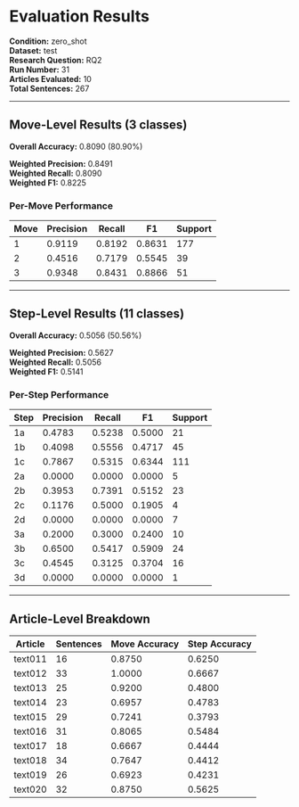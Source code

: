 # Evaluation Results

**Condition:** zero_shot  
**Dataset:** test  
**Research Question:** RQ2  
**Run Number:** 31  
**Articles Evaluated:** 10  
**Total Sentences:** 267  

---

## Move-Level Results (3 classes)

**Overall Accuracy:** 0.8090 (80.90%)  

**Weighted Precision:** 0.8491  
**Weighted Recall:** 0.8090  
**Weighted F1:** 0.8225  

### Per-Move Performance

| Move | Precision | Recall | F1 | Support |
|------|-----------|--------|----|---------|
| 1 | 0.9119 | 0.8192 | 0.8631 | 177 |
| 2 | 0.4516 | 0.7179 | 0.5545 | 39 |
| 3 | 0.9348 | 0.8431 | 0.8866 | 51 |

---

## Step-Level Results (11 classes)

**Overall Accuracy:** 0.5056 (50.56%)  

**Weighted Precision:** 0.5627  
**Weighted Recall:** 0.5056  
**Weighted F1:** 0.5141  

### Per-Step Performance

| Step | Precision | Recall | F1 | Support |
|------|-----------|--------|----|---------|
| 1a | 0.4783 | 0.5238 | 0.5000 | 21 |
| 1b | 0.4098 | 0.5556 | 0.4717 | 45 |
| 1c | 0.7867 | 0.5315 | 0.6344 | 111 |
| 2a | 0.0000 | 0.0000 | 0.0000 | 5 |
| 2b | 0.3953 | 0.7391 | 0.5152 | 23 |
| 2c | 0.1176 | 0.5000 | 0.1905 | 4 |
| 2d | 0.0000 | 0.0000 | 0.0000 | 7 |
| 3a | 0.2000 | 0.3000 | 0.2400 | 10 |
| 3b | 0.6500 | 0.5417 | 0.5909 | 24 |
| 3c | 0.4545 | 0.3125 | 0.3704 | 16 |
| 3d | 0.0000 | 0.0000 | 0.0000 | 1 |

---

## Article-Level Breakdown

| Article | Sentences | Move Accuracy | Step Accuracy |
|---------|-----------|---------------|---------------|
| text011 | 16 | 0.8750 | 0.6250 |
| text012 | 33 | 1.0000 | 0.6667 |
| text013 | 25 | 0.9200 | 0.4800 |
| text014 | 23 | 0.6957 | 0.4783 |
| text015 | 29 | 0.7241 | 0.3793 |
| text016 | 31 | 0.8065 | 0.5484 |
| text017 | 18 | 0.6667 | 0.4444 |
| text018 | 34 | 0.7647 | 0.4412 |
| text019 | 26 | 0.6923 | 0.4231 |
| text020 | 32 | 0.8750 | 0.5625 |
